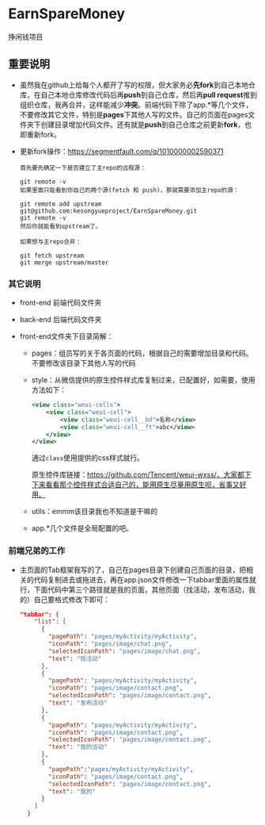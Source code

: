 # EarnSpareMoney
挣闲钱项目

## 重要说明

+ 虽然我在github上给每个人都开了写的权限，但大家务必**先fork**到自己本地仓库，在自己本地仓库修改代码后再**push**到自己仓库，然后再**pull request**推到组织仓库，我再合并，这样能减少**冲突**。前端代码下除了app.*等几个文件，不要修改其它文件，特别是**pages**下其他人写的文件。自己的页面在pages文件夹下创建目录增加代码文件。还有就是**push**到自己仓库之前更新**fork**，也即重新fork。

+ 更新fork操作：https://segmentfault.com/q/1010000002590371

  ```
  首先要先确定一下是否建立了主repo的远程源：
  
  git remote -v
  如果里面只能看到你自己的两个源(fetch 和 push)，那就需要添加主repo的源：
  
  git remote add upstream git@github.com:kesongyueproject/EarnSpareMoney.git
  git remote -v
  然后你就能看到upstream了。
  
  如果想与主repo合并：
  
  git fetch upstream
  git merge upstream/master
  ```


### 其它说明

+ front-end 前端代码文件夹
+ back-end 后端代码文件夹



+ front-end文件夹下目录简解：

  + pages：组员写的关于各页面的代码，根据自己的需要增加目录和代码。不要修改该目录下其他人写的代码

  + style：从微信提供的原生控件样式库复制过来，已配置好，如需要，使用方法如下：

    ```xml
    <view class="weui-cells">
        <view class="weui-cell">
            <view class="weui-cell__bd">名称</view>
            <view class="weui-cell__ft">abc</view>
        </view>
    </view>
    ```

    通过`class`使用提供的css样式就行。

    原生控件库链接：https://github.com/Tencent/weui-wxss/，大家都下下来看看那个控件样式合适自己的，能用原生尽量用原生呗，省事又好用。

  + utils：emmm该目录我也不知道是干嘛的

  + app.*几个文件是全局配置的吧。

### 前端兄弟的工作

+ 主页面的Tab框架我写的了，自己在pages目录下创建自己页面的目录，把相关的代码复制进去或拖进去，再在app.json文件修改一下tabbar里面的属性就行，下面代码中第三个路径就是我的页面，其他页面（找活动，发布活动，我的）自己要格式修改下即可：

  ```json
  "tabBar": {
      "list": [
        {
          "pagePath": "pages/myActivity/myActivity",
          "iconPath": "pages/image/chat.png",
          "selectedIconPath": "pages/image/chat.png",
          "text": "找活动"
        },
        {
          "pagePath": "pages/myActivity/myActivity",
          "iconPath": "pages/image/contact.png",
          "selectedIconPath": "pages/image/contact.png",
          "text": "发布活动"
        },
        {
          "pagePath": "pages/myActivity/myActivity",  
          "iconPath": "pages/image/contact.png",
          "selectedIconPath": "pages/image/contact.png",
          "text": "我的活动"
        },
        {
          "pagePath":"pages/myActivity/myActivity",
          "iconPath": "pages/image/contact.png",
          "selectedIconPath": "pages/image/contact.png",
          "text": "我的"
        }
      ]
    }
  ```



